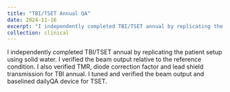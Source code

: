 ```yaml
---
title: "TBI/TSET Annual QA"
date: 2024-11-16
excerpt: "I independently completed TBI/TSET annual by replicating the patient setup using solid water. I verified the beam output relative to the reference condition. I also verified TMR, diode correction factor and lead shield transmission for TBI annual. I tuned and verified the beam output and baselined dailyQA device for TSET."
collection: clinical
---
```


I independently completed TBI/TSET annual by replicating the patient setup using solid water. I verified the beam output relative to the reference condition. I also verified TMR, diode correction factor and lead shield transmission for TBI annual. I tuned and verified the beam output and baselined dailyQA device for TSET.
